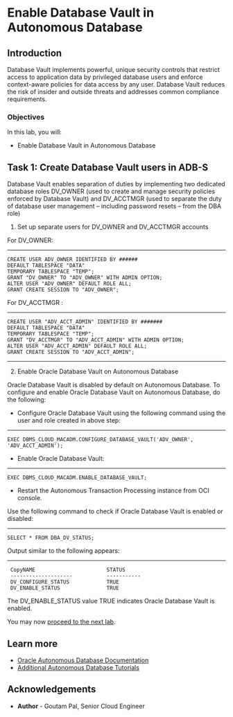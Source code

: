 # Enable Database Vault in Autonomous Database

## Introduction

Database Vault implements powerful, unique security controls that restrict access to application data by privileged database users and enforce context-aware policies for data access by any user. Database Vault reduces the risk of insider and outside threats and addresses common compliance requirements.


### Objectives

In this lab, you will:

-   Enable Database Vault in Autonomous Database

## Task 1: Create Database Vault users in ADB-S

Database Vault enables separation of duties by implementing two dedicated database roles DV\_OWNER (used to create and manage security policies enforced by Database Vault) and DV\_ACCTMGR (used to separate the duty of database user management – including password resets – from the DBA role)

1. Set up separate users for DV\_OWNER and DV\_ACCTMGR accounts

For DV_OWNER:

---

    
    CREATE USER ADV_OWNER IDENTIFIED BY ######
    DEFAULT TABLESPACE "DATA"
    TEMPORARY TABLESPACE "TEMP";
    GRANT "DV_OWNER" TO "ADV_OWNER" WITH ADMIN OPTION;
    ALTER USER "ADV_OWNER" DEFAULT ROLE ALL; 
    GRANT CREATE SESSION TO "ADV_OWNER";


For DV_ACCTMGR :

---


    CREATE USER "ADV_ACCT_ADMIN" IDENTIFIED BY #######
    DEFAULT TABLESPACE "DATA"
    TEMPORARY TABLESPACE "TEMP";
    GRANT "DV_ACCTMGR" TO "ADV_ACCT_ADMIN" WITH ADMIN OPTION;
    ALTER USER "ADV_ACCT_ADMIN" DEFAULT ROLE ALL;
    GRANT CREATE SESSION TO "ADV_ACCT_ADMIN";

---

2. Enable Oracle Database Vault on Autonomous Database

Oracle Database Vault is disabled by default on Autonomous Database. To configure and enable Oracle Database Vault on Autonomous Database, do the following:


-	Configure Oracle Database Vault using the following command using the user and role created in above step:



---
    EXEC DBMS_CLOUD_MACADM.CONFIGURE_DATABASE_VAULT('ADV_OWNER', 'ADV_ACCT_ADMIN');


-	Enable Oracle Database Vault:


---
    EXEC DBMS_CLOUD_MACADM.ENABLE_DATABASE_VAULT;
-	Restart the Autonomous Transaction Processing instance from OCI console.


Use the following command to check if Oracle Database Vault is enabled or disabled:

---

    SELECT * FROM DBA_DV_STATUS;


Output similar to the following appears:

---
     CopyNAME                 		STATUS
     -------------------- 			-----------
     DV_CONFIGURE_STATUS  			TRUE
     DV_ENABLE_STATUS     			TRUE





The DV\_ENABLE\_STATUS value TRUE indicates Oracle Database Vault is enabled.

You may now [proceed to the next lab](#next).

## Learn more

* [Oracle Autonomous Database Documentation](https://docs.oracle.com/en/cloud/paas/autonomous-data-warehouse-cloud/index.html)
* [Additional Autonomous Database Tutorials](https://docs.oracle.com/en/cloud/paas/autonomous-data-warehouse-cloud/tutorials.html)


## Acknowledgements
* **Author** - Goutam Pal, Senior Cloud Engineer
